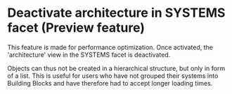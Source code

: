 # Deactivate architecture in SYSTEMS facet (Preview feature)

This feature is made for performance optimization. Once activated, the 'architecture' view in the SYSTEMS facet is deactivated.

Objects can thus not be created in a hierarchical structure, but only in form of a list. This is useful for users who have not grouped their systems into Building Blocks and have therefore had to accept longer loading times. 
